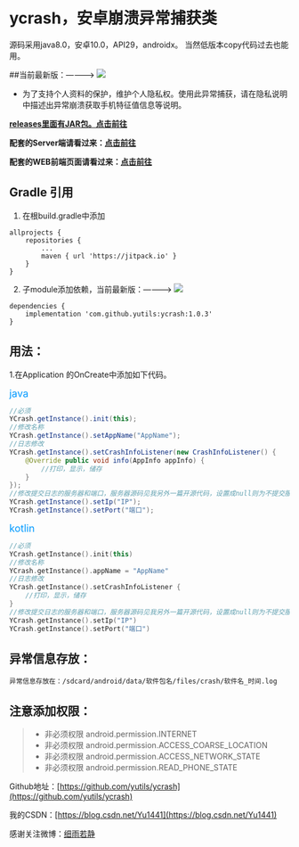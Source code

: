 # ycrash，安卓崩溃异常捕获类
源码采用java8.0，安卓10.0，API29，androidx。
当然低版本copy代码过去也能用。

##当前最新版：————> [![](https://imgconvert.csdnimg.cn/aHR0cHM6Ly9qaXRwYWNrLmlvL3YveXV0aWxzL3ljcmFzaC5zdmc?x-oss-process=image/format,png)](https://jitpack.io/#yutils/ycrash)

- 为了支持个人资料的保护，维护个人隐私权。使用此异常捕获，请在隐私说明中描述出异常崩溃获取手机特征值信息等说明。

**[releases里面有JAR包。点击前往](https://github.com/yutils/ycrash/releases)**

**配套的Server端请看过来：[点击前往](https://github.com/yutils/ycrash-server)**

**配套的WEB前端页面请看过来：[点击前往](https://github.com/yutils/ycrash-web)**

## Gradle 引用

1. 在根build.gradle中添加
```
allprojects {
    repositories {
        ...
        maven { url 'https://jitpack.io' }
    }
}
```

2. 子module添加依赖，当前最新版：————> [![](https://imgconvert.csdnimg.cn/aHR0cHM6Ly9qaXRwYWNrLmlvL3YveXV0aWxzL3ljcmFzaC5zdmc?x-oss-process=image/format,png)](https://jitpack.io/#yutils/ycrash)

```
dependencies {
    implementation 'com.github.yutils:ycrash:1.0.3'
}
```

##  用法：
  1.在Application 的OnCreate中添加如下代码。

<font color=#0099ff size=4 >java</font>
```java
//必须
YCrash.getInstance().init(this);
//修改名称
YCrash.getInstance().setAppName("AppName");
//日志修改
YCrash.getInstance().setCrashInfoListener(new CrashInfoListener() {
    @Override public void info(AppInfo appInfo) {
        //打印，显示，储存
    }
});
//修改提交日志的服务器和端口，服务器源码见我另外一篇开源代码，设置成null则为不提交服务器
YCrash.getInstance().setIp("IP");
YCrash.getInstance().setPort("端口");
```

<font color=#0099ff size=4 >kotlin</font>
```kotlin
//必须
YCrash.getInstance().init(this)
//修改名称
YCrash.getInstance().appName = "AppName"
//日志修改
YCrash.getInstance().setCrashInfoListener {
    //打印，显示，储存
}
//修改提交日志的服务器和端口，服务器源码见我另外一篇开源代码，设置成null则为不提交服务器
YCrash.getInstance().setIp("IP")
YCrash.getInstance().setPort("端口")
```

## 异常信息存放：
    异常信息存放在：/sdcard/android/data/软件包名/files/crash/软件名_时间.log

## 注意添加权限：
> * 非必须权限  android.permission.INTERNET
> * 非必须权限 android.permission.ACCESS_COARSE_LOCATION
> * 非必须权限 android.permission.ACCESS_NETWORK_STATE
> * 非必须权限 android.permission.READ_PHONE_STATE



Github地址：[https://github.com/yutils/ycrash](https://github.com/yutils/ycrash)

我的CSDN：[https://blog.csdn.net/Yu1441](https://blog.csdn.net/Yu1441)

感谢关注微博：[细雨若静](https://weibo.com/32005200)